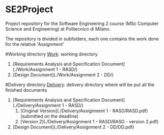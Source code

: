# SE2Project
Project repository for the Software Engineering 2 course (MSc Computer Science and Engineering) at Politecnico di Milano.

The repository is divided in subfolders, each one contains the work done for the relative 'Assignment'

#Working directory
[Work](./Work): working directory

1. [Requirements Analysis and Specification Document](./Work/Assignment 1 - RASD/)
2. [Design Document](./Work/Assignment 2 - DD/)

#Delivery directory
[Delivery](./Delivery): delivery directory where will be put all the finished documents

1. [Requirements Analysis and Specification Document](./Delivery/Assignment 1 - RASD/)
	1. [Original Version](./Delivery/Assignment 1 - RASD/RASD.pdf) (submitted on the deadline)
	2. [Version 2](./Delivery/Assignment 1 - RASD/RASD - version 2.pdf)
2. [Design Document](./Delivery/Assignment 2 - DD/DD.pdf)
